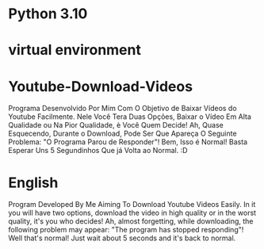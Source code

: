 # Python 3.10
# virtual environment

# Youtube-Download-Videos
Programa Desenvolvido Por Mim Com O Objetivo de Baixar Vídeos do Youtube Facilmente.
Nele Você Tera Duas Opções, Baixar o Vídeo Em Alta Qualidade ou Na Pior Qualidade, è Você Quem Decide!
Ah, Quase Esquecendo, Durante o Download, Pode Ser Que Apareça O Seguinte Problema: "O Programa Parou de Responder"!
Bem, Isso é Normal! Basta Esperar Uns 5 Segundinhos Que já Volta ao Normal. :D


# English
Program Developed By Me Aiming To Download Youtube Videos Easily.
In it you will have two options, download the video in high quality or in the worst quality, it's you who decides!
Ah, almost forgetting, while downloading, the following problem may appear: "The program has stopped responding"!
Well that's normal! Just wait about 5 seconds and it's back to normal.


